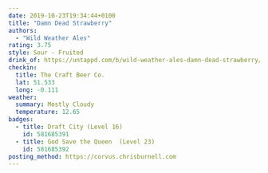 ```yaml
---
date: 2019-10-23T19:34:44+0100
title: "Damn Dead Strawberry"
authors:
  - "Wild Weather Ales"
rating: 3.75
style: Sour - Fruited
drink_of: https://untappd.com/b/wild-weather-ales-damn-dead-strawberry/1817972
checkin:
  title: The Craft Beer Co.
  lat: 51.533
  long: -0.111
weather:
  summary: Mostly Cloudy
  temperature: 12.65
badges:
  - title: Draft City (Level 16)
    id: 581685391
  - title: God Save the Queen  (Level 23)
    id: 581685392
posting_method: https://corvus.chrisburnell.com
---
```

